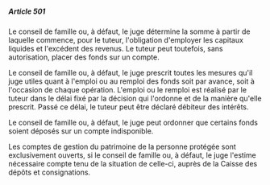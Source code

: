 ##### Article 501

Le conseil de famille ou, à défaut, le juge détermine la somme à partir de laquelle commence, pour le tuteur, l'obligation d'employer les capitaux liquides et l'excédent des revenus. Le tuteur peut toutefois, sans autorisation, placer des fonds sur un compte.

Le conseil de famille ou, à défaut, le juge prescrit toutes les mesures qu'il juge utiles quant à l'emploi ou au remploi des fonds soit par avance, soit à l'occasion de chaque opération. L'emploi ou le remploi est réalisé par le tuteur dans le délai fixé par la décision qui l'ordonne et de la manière qu'elle prescrit. Passé ce délai, le tuteur peut être déclaré débiteur des intérêts.

Le conseil de famille ou, à défaut, le juge peut ordonner que certains fonds soient déposés sur un compte indisponible.

Les comptes de gestion du patrimoine de la personne protégée sont exclusivement ouverts, si le conseil de famille ou, à défaut, le juge l'estime nécessaire compte tenu de la situation de celle-ci, auprès de la Caisse des dépôts et consignations.

